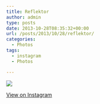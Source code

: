 ```yaml
---
title: Reflektor
author: admin
type: posts
date: 2013-10-28T08:35:32+00:00
url: /posts/2013/10/28/reflektor/
categories:
  - Photos
tags:
  - instagram
  - Photos

---
```

<img src="https://lobban.org/wordpress//HLIC/38e840bc350a60759c9908acc694a53a.jpg" class="instagram-image" />

<p class="view-instagram">
  <a href="http://instagram.com/p/gASYldKlmV/">View on Instagram</a>
</p>